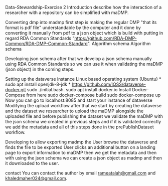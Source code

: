 Data-Stewardship-Exercise 2
Introduction
describe how the interaction of a researcher with a repository can be simplified with maDMP.

Converting dmp into madmp
first step is making the regular DMP "that its format is pdf file" understandable by the computer and it done by converting it manually from pdf to a json object which is build with putting in regard RDA Common Standards "https://github.com/RDA-DMP-Common/RDA-DMP-Common-Standard". Algorithm schema Algorithm schema

Developing json schema
after that we develop a json schema manually using RDA Common Standards so we can use it when validating the maDMP (json object) in the coming steps.

Setting up the dataverse instance
Linux based operating system (Ubuntu)  * sudo apt install openjdk-8-jdk  * https://github.com/IQSS/dataverse-docker.git
sudo ./initial.bash.
sudo apt install docker.io
Install Docker-Compose  from here 
sudo docker-compose build
sudo docker-compose up
Now you can go to localhost:8085 and start your instance of dataverse
Modifying the upload workflow
after that we start by creating the dataverse and the dataset we researcher to upload the maDMP alongside the uploaded file and before publishing the dataset we validate the maDMP with the json schema we created in previous steps and if it is validated correctly we add the metadata  and all of this steps done in the prePublishDataset workflow.

Developing to allow exporting madmp 
the User browse the dataverse and finds the file to be exported   User clicks an additional button on a landing page to export information to maDMP  then we get the metadata and then with using the json schema we can create a json object as madmp and then it downloaded to the user.

contact
You can contact the author by email rameatalah@gmail.com and khaledmaher024@gmail.com.
